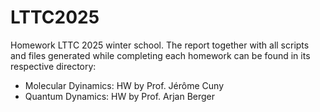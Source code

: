 # LTTC2025
Homework LTTC 2025 winter school. The report together with all scripts and files generated while completing each homework can be found in its respective directory:

- Molecular Dyinamics: HW by Prof. Jérôme Cuny
- Quantum Dynamics: HW by Prof. Arjan Berger